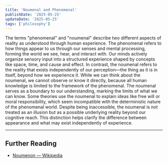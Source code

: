 ```yaml
---
title: 'Noumenal and Phenomenal'
publishDate: '2025-05-25'
updateDate: '2025-05-25'
tags: ['philosophy']
---
```


The terms "phenomenal" and "noumenal" describe two different aspects of reality as understood through human experience. The phenomenal refers to how things appear to us through our senses and mental processing, forming the world we see, hear, and interact with. Our minds actively organize sensory input into a structured experience shaped by concepts like space, time, and cause and effect. In contrast, the noumenal refers to the reality that exists independently of our perception—the thing as it is in itself, beyond how we experience it. While we can think about the noumenal, we cannot observe or know it directly, because all human knowledge is limited to the framework of the phenomenal. The noumenal serves as a boundary to our understanding, marking the limits of what we can know. Some theories use the noumenal to explain ideas like free will or moral responsibility, which seem incompatible with the deterministic nature of the phenomenal world. Despite being inaccessible, the noumenal is not treated as an illusion but as a possible underlying reality beyond our cognitive reach. This distinction helps clarify the difference between appearance and what may exist independently of experience.

---

## Further Reading

- [Noumenon — Wikipedia](https://en.wikipedia.org/wiki/Noumenon)
